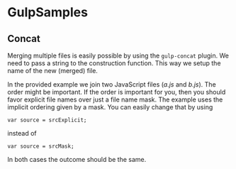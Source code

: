 GulpSamples
===========

Concat
------

Merging multiple files is easily possible by using the `gulp-concat` plugin. We need to pass a string to the construction function. This way we setup the name of the new (merged) file.

In the provided example we join two JavaScript files (*a.js* and *b.js*). The order might be important. If the order is important for you, then you should favor explicit file names over just a file name mask. The example uses the implicit ordering given by a mask. You can easily change that by using

    var source = srcExplicit;

instead of

    var source = srcMask;

In both cases the outcome should be the same.
